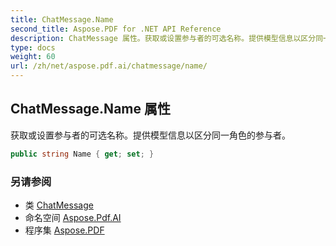 ```yaml
---
title: ChatMessage.Name
second_title: Aspose.PDF for .NET API Reference
description: ChatMessage 属性。获取或设置参与者的可选名称。提供模型信息以区分同一角色的参与者
type: docs
weight: 60
url: /zh/net/aspose.pdf.ai/chatmessage/name/
---
```

## ChatMessage.Name 属性

获取或设置参与者的可选名称。提供模型信息以区分同一角色的参与者。

```csharp
public string Name { get; set; }
```

### 另请参阅

* 类 [ChatMessage](../)
* 命名空间 [Aspose.Pdf.AI](../../../aspose.pdf.ai/)
* 程序集 [Aspose.PDF](../../../)